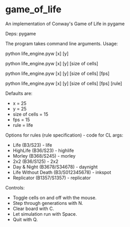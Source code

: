 # game_of_life
An implementation of Conway's Game of Life in pygame

Deps: pygame

The program takes command line arguments. Usage:

python life_engine.pyw [x] [y]

python life_engine.pyw [x] [y] [size of cells]

python life_engine.pyw [x] [y] [size of cells] [fps]

python life_engine.pyw [x] [y] [size of cells] [fps] [rule]

Defaults are: 
* x = 25
* y = 25
* size of cells = 15
* fps = 15
* rule = life

Options for rules (rule specification) - code for CL args:
* Life (B3/S23) - life
* HighLife (B36/S23) - highlife
* Morley (B368/S245) - morley
* 2x2 (B36/S125) - 2x2
* Day & Night (B3678/S34678) - daynight
* Life Without Death (B3/S012345678) - inkspot
* Replicator (B1357/S1357) - replicator
              
Controls:
* Toggle cells on and off with the mouse.
* Step through generations with N.
* Clear board with C.
* Let simulation run with Space.
* Quit with Q.
